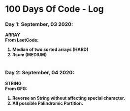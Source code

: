 # 100 Days Of Code - Log

### Day 1: September, 03 2020:
<b> ARRAY <b><br>
  From LeetCode:
1) Median of two sorted arrays (HARD) <br>
2) 3sum (MEDIUM)
<br><br>
### Day 2: September, 04 2020:
  <b> STRING <b> <br>
    From GFG:
1) Reverse an String without affecting special character.
2) All possible Palindromic Partition.
